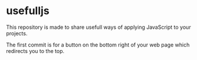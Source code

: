 # usefulljs
This repository is made to share usefull ways of applying JavaScript to your projects.

The first commit is for a button on the bottom right of your web page which redirects you to the top.
